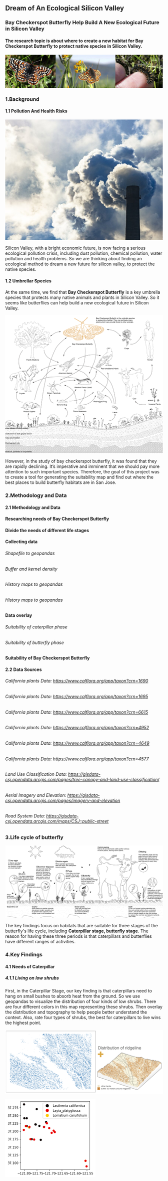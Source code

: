 ## Dream of An Ecological Silicon Valley
### Bay Checkerspot Butterfly Help Build A New Ecological Future in Silicon Valley
#### The research topic is about where to create a new habitat for Bay Checkerspot Butterfly to protect native species in Silicon Valley.
![](https://raw.githubusercontent.com/sendu123/project_CYPLAN255/gh-pages/drawings/cover.png)

### 1.Background
#### 1.1 Pollution And Health Risks
![](https://raw.githubusercontent.com/sendu123/project_CYPLAN255/gh-pages/drawings/background.png)

Silicon Valley, with a bright economic future, is now facing a serious ecological pollution crisis, including dust pollution, chemical pollution, water pollution and health problems. So we are thinking about finding an ecological method to dream a new future for silicon valley, to protect the native species.

#### 1.2 Umbrellar Species
At the same time, we find that **Bay Checkerspot Butterfly** is a key umbrella species that protects many native animals and plants in Silicon Valley. So it seems like butterflies can help build a new ecological future in Silicon Valley. 

![](https://raw.githubusercontent.com/sendu123/project_CYPLAN255/gh-pages/drawings/umbrella.png)

However, in the study of bay checkerspot butterfly, it was found that they are rapidly declining. It’s imperative and imminent that we should pay more attention to such important species. Therefore, the goal of this project was to create a tool for generating the suitability map and find out where the best places to build butterfly habitats are in San Jose. 

### 2.Methodology and Data
#### 2.1 Methodology and Data
#### Researching needs of Bay Checkerspot Butterfly
#### Divide the needs of different life stages
#### Collecting data
###### Shapefile to geopandas
###### Buffer and kernel density
###### History maps to geopandas
###### History maps to geopandas
#### Data overlay
###### Suitability of caterpillar phase
###### Suitability of butterfly phase
#### Suitability of Bay Checkerspot Butterfly
#### 2.2 Data Sources
###### California plants Data: https://www.calflora.org/app/taxon?crn=1690
###### California plants Data: https://www.calflora.org/app/taxon?crn=1695
###### California plants Data: https://www.calflora.org/app/taxon?crn=6615
###### California plants Data: https://www.calflora.org/app/taxon?crn=4952
###### California plants Data: https://www.calflora.org/app/taxon?crn=4649
###### California plants Data: https://www.calflora.org/app/taxon?crn=4577
###### Land Use Classification Data: https://gisdata-csj.opendata.arcgis.com/pages/tree-canopy-and-land-use-classification(
###### Aerial Imagery and Elevation: https://gisdata-csj.opendata.arcgis.com/pages/imagery-and-elevation
###### Road System Data: https://gisdata-csj.opendata.arcgis.com/maps/CSJ::public-street

### 3.Life cycle of butterfly
![](https://raw.githubusercontent.com/sendu123/project_CYPLAN255/gh-pages/drawings/life.png)

The key findings focus on habitats that are suitable for three stages of the butterfly's life cycle, including **Caterpillar stage, butterfly stage**. The reason for having these three periods is that caterpillars and butterflies have different ranges of activities.

### 4.Key Findings
#### 4.1 Needs of Caterpillar
##### 4.1.1 Living on low shrubs
First, in the Caterpillar Stage, our key finding is that caterpillars need to hang on small bushes to absorb heat from the ground. So we use geopandas to visualize the distribution of four kinds of low shrubs. There are four different colors in this map representing these shrubs. Then overlay the distribution and topography to help people better understand the context. Also, rate four types of shrubs, the best for caterpillars to live wins the highest point.

![](https://github.com/sendu123/project_CYPLAN255/blob/gh-pages/drawings/c1%20-%20%E5%89%AF%E6%9C%AC.png) 




![](https://raw.githubusercontent.com/sendu123/project_CYPLAN255/gh-pages/drawings/butter%20plant.png)

